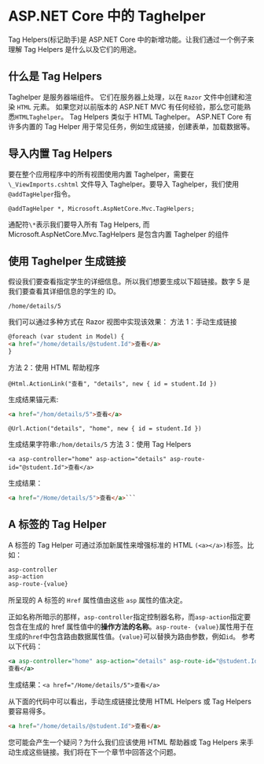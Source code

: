 # ASP.NET Core 中的 Taghelper

Tag Helpers(标记助手)是 ASP.NET Core 中的新增功能。让我们通过一个例子来理解 Tag Helpers 是什么以及它们的用途。

## 什么是 Tag Helpers

Taghelper 是服务器端组件。 它们在服务器上处理，以在 `Razor` 文件中创建和渲染 `HTML` 元素。 如果您对以前版本的 ASP.NET MVC 有任何经验，那么您可能熟悉`HTMLTaghelper`。 Tag Helpers 类似于 HTML Taghelper。 ASP.NET Core 有许多内置的 Tag Helper 用于常见任务，例如生成链接，创建表单，加载数据等。

## 导入内置 Tag Helpers

要在整个应用程序中的所有视图使用内置 Taghelper，需要在`\_ViewImports.cshtml` 文件导入 Taghelper。要导入 Taghelper，我们使用`@addTagHelper`指令。

```razor
@addTagHelper *, Microsoft.AspNetCore.Mvc.TagHelpers;
```

通配符`\*`表示我们要导入所有 Tag Helpers, 而 Microsoft.AspNetCore.Mvc.TagHelpers 是包含内置 Taghelper 的组件

## 使用 Taghelper 生成链接

假设我们要查看指定学生的详细信息。所以我们想要生成以下超链接。数字 5 是我们要查看其详细信息的学生的 ID。

`/home/details/5`

我们可以通过多种方式在 Razor 视图中实现该效果：
方法 1：手动生成链接

```html
@foreach (var student in Model) {
<a href="/home/details/@student.Id">查看</a>
}
```

方法 2：使用 HTML 帮助程序

```
@Html.ActionLink("查看", "details", new { id = student.Id })

```

生成结果锚元素:

```html
<a href="/hom/details/5">查看</a>
```

```
@Url.Action("details", "home", new { id = student.Id })
```

生成结果字符串:`/hom/details/5`
方法 3：使用 Tag Helpers

```
<a asp-controller="home" asp-action="details" asp-route-id="@student.Id">查看</a>
```

生成结果：

````html
<a href="/Home/details/5">查看</a>```
````

## A 标签的 Tag Helper

A 标签的 Tag Helper 可通过添加新属性来增强标准的 HTML `(<a></a>)`标签。比如：

```css
asp-controller
asp-action
asp-route-{value}
```

所呈现的 A 标签的 `Href` 属性值由这些 `asp` 属性的值决定。

正如名称所暗示的那样，`asp-controller`指定控制器名称，而`asp-action`指定要包含在生成的 href 属性值中的**操作方法的名称**。`asp-route- {value}`属性用于在生成的`href`中包含路由数据属性值。`{value}`可以替换为路由参数，例如`id`。
参考以下代码：

```xml
<a asp-controller="home" asp-action="details" asp-route-id="@student.Id">
查看</a>
```

生成结果：`<a href="/Home/details/5">查看</a>`

从下面的代码中可以看出，手动生成链接比使用 HTML Helpers 或 Tag Helpers 要容易得多。

```html
<a href="/home/details/@student.Id">查看</a>
```

您可能会产生一个疑问？为什么我们应该使用 HTML 帮助器或 Tag Helpers 来手动生成这些链接。我们将在下一个章节中回答这个问题。
